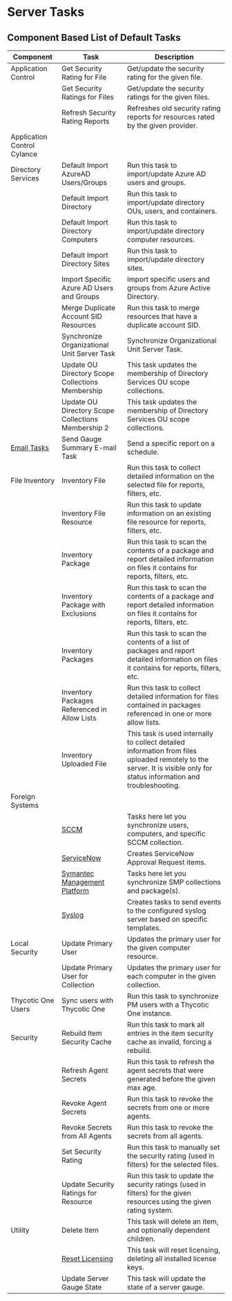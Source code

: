 [title]: # (Server Tasks)
[tags]: # (default)
[priority]: # (2)
# Server Tasks

## Component Based List of Default Tasks

| Component | Task | Description |
| ----- | ----- | ----- |
| Application Control | Get Security Rating for File | Get/update the security rating for the given file. |
| | Get Security Ratings for Files | Get/update the security ratings for the given files. |
| | Refresh Security Rating Reports | Refreshes old security rating reports for resources rated by the given provider. |
| Application Control Cylance | | |
| Directory Services | Default Import AzureAD Users/Groups | Run this task to import/update Azure AD users and groups. |
| | Default Import Directory | Run this task to import/update directory OUs, users, and containers. |
| | Default Import Directory Computers | Run this task to import/update directory computer resources. |
| | Default Import Directory Sites | Run this task to import/update directory sites. |
| | Import Specific Azure AD Users and Groups | Import specific users and groups from Azure Active Directory. |
| | Merge Duplicate Account SID Resources | Run this task to merge resources that have a duplicate account SID. |
| | Synchronize Organizational Unit Server Task | Synchronize Organizational Unit Server Task. |
| | Update OU Directory Scope Collections Membership | This task updates the membership of Directory Services OU scope collections. |
| | Update OU Directory Scope Collections Membership 2 | This task updates the membership of Directory Services OU scope collections. |
| [Email Tasks](../scheduled/email-reports.md) | Send Gauge Summary E-mail Task | Send a specific report on a schedule. |
| File Inventory | Inventory File | Run this task to collect detailed information on the selected file for reports, filters, etc. |
| | Inventory File Resource | Run this task to update information on an existing file resource for reports, filters, etc. |
| | Inventory Package | Run this task to scan the contents of a package and report detailed information on files it contains for reports, filters, etc. |
| | Inventory Package with Exclusions | Run this task to scan the contents of a package and report detailed information on files it contains for reports, filters, etc. |
| | Inventory Packages | Run this task to scan the contents of a list of packages and report detailed information on files it contains for reports, filters, etc. |
| | Inventory Packages Referenced in Allow Lists | Run this task to collect detailed information for files contained in packages referenced in one or more allow lists. |
| | Inventory Uploaded File | This task is used internally to collect detailed information from files uploaded remotely to the server. It is visible only for status information and troubleshooting. |
| Foreign Systems | | |
| | [SCCM](../../config/foreign-systems/third-party/set-up-sccm.md) | Tasks here let you synchronize users, computers, and specific SCCM collection. |
| | [ServiceNow](../../config/foreign-systems/third-party/set-up-servicenow.md) | Creates ServiceNow Approval Request items. |
| | [Symantec Management Platform](../../config/foreign-systems/third-party/set-up-smp.md) | Tasks here let you synchronize SMP collections and package(s). |
| | [Syslog](../../config/foreign-systems/third-party/set-up-syslog.md) | Creates tasks to send events to the configured syslog server based on specific templates.  |
| Local Security | Update Primary User | Updates the primary user for the given computer resource. |
| | Update Primary User for Collection | Updates the primary user for each computer in the given collection. |
| Thycotic One Users | Sync users with Thycotic One | Run this task to synchronize PM users with a Thycotic One instance. |
| Security | Rebuild Item Security Cache | Run this task to mark all entries in the item security cache as invalid, forcing a rebuild. |
| | Refresh Agent Secrets | Run this task to refresh the agent secrets that were generated before the given max age. |
| | Revoke Agent Secrets | Run this task to revoke the secrets from one or more agents. |
| | Revoke Secrets from All Agents | Run this task to revoke the secrets from all agents. |
| | Set Security Rating | Run this task to manually set the security rating (used in filters) for the selected files. |
| | Update Security Ratings for Resource | Run this task to update the security ratings (used in filters) for the given resources using the given rating system. |
| Utility | Delete Item | This task will delete an item, and optionally dependent children. |
| | [Reset Licensing](../reset-license.md) | This task will reset licensing, deleting all installed license keys. |
| | Update Server Gauge State | This task will update the state of a server gauge. |
